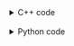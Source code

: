 <details><summary>C++ code</summary>

Runtime: `3 ms`, faster than `80.43%`.<br>
Memory Usage: `6.5 MB`, less than `82.91%`.<br>

![](https://github.com/archishmanghos/code-images/blob/master/Leetcode/1832.png)

</details>

<br>

<details><summary>Python code</summary>

Runtime: `64 ms`, faster than `27.12%`.<br>
Memory Usage: `13.9 MB`, less than `54.73%`.<br>

![](https://github.com/archishmanghos/code-images/blob/master/Leetcode/1832-py.png)

</details>